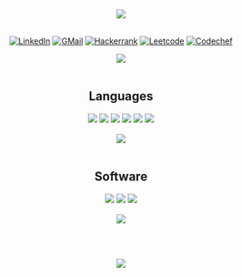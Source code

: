 <div align=center>
    <img src="https://readme-typing-svg.demolab.com?font=Fira+Code&size=32&duration=3000&pause=400&color=7DF74E&center=true&vCenter=true&width=600&height=80&lines=Hello%2C+World!;Hello%2C+I+am+Aadithya!" href="https://git.io/typing-svg">
</div>

<br/>

<div display=inline-block align=center>

<a href="https://www.linkedin.com/in/aadithyasai">![LinkedIn](https://img.shields.io/badge/linkedin-%230077B5.svg?style=for-the-badge&logo=linkedin&logoColor=white)</a>
<a href="mailto:aadithyas0610@gmail.com">![GMail](https://img.shields.io/badge/Gmail-D14836?style=for-the-badge&logo=gmail&logoColor=white)</a>
<a href="https://www.hackerrank.com/AadithyaSai">![Hackerrank](https://img.shields.io/badge/-Hackerrank-2EC866?style=for-the-badge&logo=HackerRank&logoColor=white)</a>
<a href="https://www.leetcode.com/AadithyaSai/">![Leetcode](https://img.shields.io/badge/-leetcode-000000?style=for-the-badge&logo=leetcode&logoColor=d16c06)</a>
<a href="https://www.codechef.com/users/aadithyasai">![Codechef](https://img.shields.io/badge/CodeChef-%23964B00.svg?style=for-the-badge&logo=CodeChef&logoColor=white)</a>

</div>

<div align=center>
    <img src="https://komarev.com/ghpvc/?username=AadithyaSai&color=green&style=for-the-badge">
</div>


<br/>

<div align=center>
    <h2>Languages</h2>
    <img src="https://img.shields.io/badge/Python-3670A0?style=for-the-badge&logo=python&logoColor=ffdd54">
    <img src="https://img.shields.io/badge/c-%2300599C.svg?style=for-the-badge&logo=c&logoColor=white">
    <img src="https://img.shields.io/badge/c++-%2300599C.svg?style=for-the-badge&logo=c%2B%2B&logoColor=white">
    <img src="https://img.shields.io/badge/java-%23ED8B00.svg?style=for-the-badge&logo=java&logoColor=white">
    <img src="https://img.shields.io/badge/javascript-%23323330.svg?style=for-the-badge&logo=javascript&logoColor=%23F7DF1E">
    <img src="https://img.shields.io/badge/mysql-%2300f.svg?style=for-the-badge&logo=mysql&logoColor=white">
</div>

<br/>

<div align=center>
    <img src="https://github-readme-stats.vercel.app/api/top-langs/?username=aadithyasai&layout=compact&theme=great-gatsby">
</div>

<br/>
<div align=center>
    <h2>Software</h2>
    <img src="https://img.shields.io/badge/git-%23F05033.svg?style=for-the-badge&logo=git&logoColor=white">
    <img src="https://img.shields.io/badge/Linux-FCC624?style=for-the-badge&logo=linux&logoColor=black">
    <img src="https://img.shields.io/badge/latex-%23008080.svg?style=for-the-badge&logo=latex&logoColor=white">
</div>

<br/>

<div align=center>
    <img src="https://github-readme-stats.vercel.app/api?username=aadithyasai&count_private=true&show_icons=true&theme=great-gatsby">
</div>

<br/><br/>

<div align=center>
    <img src="https://github-profile-trophy.vercel.app/?username=aadithyasai&theme=gruvbox&column=3&margin-w=15&margin-h=15&no-bg=true&title=Stars,Followers,PR,Commits,Repo,Issue,">
</div>

<br/>
